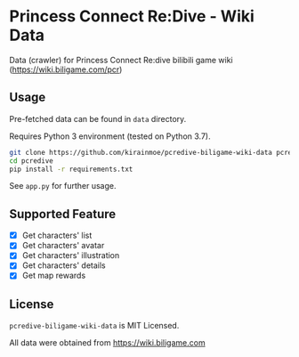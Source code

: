 # Princess Connect Re:Dive - Wiki Data

Data (crawler) for Princess Connect Re:dive bilibili game wiki (https://wiki.biligame.com/pcr)

## Usage

Pre-fetched data can be found in `data` directory. 

Requires Python 3 environment (tested on Python 3.7).

```bash
git clone https://github.com/kirainmoe/pcredive-biligame-wiki-data pcredive
cd pcredive
pip install -r requirements.txt
```

See `app.py` for further usage.

## Supported Feature

- [x] Get characters' list
- [x] Get characters' avatar
- [x] Get characters' illustration
- [x] Get characters' details
- [x] Get map rewards

## License

`pcredive-biligame-wiki-data` is MIT Licensed.

All data were obtained from https://wiki.biligame.com